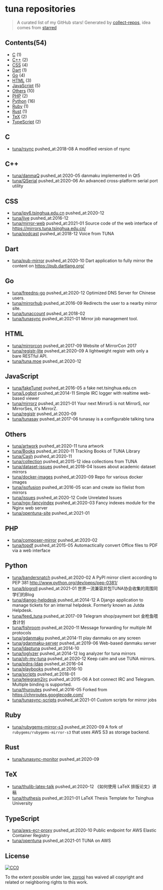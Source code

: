 # tuna repositories


> A curated list of my GitHub stars!  Generated by [collect-repos](https://github.com/zoroqi/collect-repos), idea comes from [starred](https://github.com/maguowei/starred)  


## Contents(54)

- [C](#c) (1)
- [C++](#c++) (2)
- [CSS](#css) (4)
- [Dart](#dart) (1)
- [Go](#go) (4)
- [HTML](#html) (3)
- [JavaScript](#javascript) (5)
- [Others](#others) (10)
- [PHP](#php) (2)
- [Python](#python) (16)
- [Ruby](#ruby) (1)
- [Rust](#rust) (1)
- [TeX](#tex) (2)
- [TypeScript](#typescript) (2)

## C

- [tuna/rsync](https://github.com/tuna/rsync) pushed_at:2018-08 A modified version of rsync

## C++

- [tuna/danmaQ](https://github.com/tuna/danmaQ) pushed_at:2020-05 danmaku implemented in Qt5
- [tuna/QSerial](https://github.com/tuna/QSerial) pushed_at:2020-06 An advanced cross-platform serial port utility

## CSS

- [tuna/ipv6.tsinghua.edu.cn](https://github.com/tuna/ipv6.tsinghua.edu.cn) pushed_at:2020-12 
- [tuna/live](https://github.com/tuna/live) pushed_at:2016-12 
- [tuna/mirror-web](https://github.com/tuna/mirror-web) pushed_at:2021-01 Source code of the web interface of https://mirrors.tuna.tsinghua.edu.cn/ 
- [tuna/podcast](https://github.com/tuna/podcast) pushed_at:2018-12 Voice from TUNA

## Dart

- [tuna/pub-mirror](https://github.com/tuna/pub-mirror) pushed_at:2020-10 Dart application to fully mirror the content on https://pub.dartlang.org/

## Go

- [tuna/freedns-go](https://github.com/tuna/freedns-go) pushed_at:2020-12 Optimized DNS Server for Chinese users.
- [tuna/mirrorhub](https://github.com/tuna/mirrorhub) pushed_at:2016-09 Redirects the user to a nearby mirror site.
- [tuna/tunaccount](https://github.com/tuna/tunaccount) pushed_at:2018-02 
- [tuna/tunasync](https://github.com/tuna/tunasync) pushed_at:2021-01 Mirror job management tool. 

## HTML

- [tuna/mirrorcon](https://github.com/tuna/mirrorcon) pushed_at:2017-09 Website of MirrorCon 2017
- [tuna/registr-lite](https://github.com/tuna/registr-lite) pushed_at:2020-09 A lightweight registr with only a bare RESTful API.
- [tuna/tuna.moe](https://github.com/tuna/tuna.moe) pushed_at:2020-12 

## JavaScript

- [tuna/fakeTunet](https://github.com/tuna/fakeTunet) pushed_at:2016-05 a fake net.tsinghua.edu.cn
- [tuna/Logbot](https://github.com/tuna/Logbot) pushed_at:2014-11 Simple IRC logger with realtime web-based viewer
- [tuna/mirrorz](https://github.com/tuna/mirrorz) pushed_at:2021-01 Your next MirrorS is not MirrorS, nor MirrorSes, it's MirrorZ.
- [tuna/registr](https://github.com/tuna/registr) pushed_at:2020-09 
- [tuna/tunasay](https://github.com/tuna/tunasay) pushed_at:2017-06 tunasay is a configurable talking tuna

## Others

- [tuna/artwork](https://github.com/tuna/artwork) pushed_at:2020-11 tuna artwork
- [tuna/Books](https://github.com/tuna/Books) pushed_at:2020-11 Tracking Books of TUNA Library
- [tuna/Cash](https://github.com/tuna/Cash) pushed_at:2020-11 
- [tuna/collection](https://github.com/tuna/collection) pushed_at:2015-12 idea collections from TUNA
- [tuna/dataset-issues](https://github.com/tuna/dataset-issues) pushed_at:2018-04 Issues about academic dataset mirrors
- [tuna/docker-images](https://github.com/tuna/docker-images) pushed_at:2020-09 Repo for various docker images
- [tuna/isofusion](https://github.com/tuna/isofusion) pushed_at:2016-05 scan and create iso filelist from mirrors
- [tuna/issues](https://github.com/tuna/issues) pushed_at:2020-12 Code Unrelated Issues 
- [tuna/ngx-fancyindex](https://github.com/tuna/ngx-fancyindex) pushed_at:2020-03 Fancy indexes module for the Nginx web server
- [tuna/opentuna-site](https://github.com/tuna/opentuna-site) pushed_at:2021-01 

## PHP

- [tuna/composer-mirror](https://github.com/tuna/composer-mirror) pushed_at:2020-02 
- [tuna/topdf](https://github.com/tuna/topdf) pushed_at:2015-05 Automactically convert Office files to PDF via a web interface

## Python

- [tuna/bandersnatch](https://github.com/tuna/bandersnatch) pushed_at:2020-02 A PyPI mirror client according to PEP 381 http://www.python.org/dev/peps/pep-0381/
- [tuna/blogroll](https://github.com/tuna/blogroll) pushed_at:2021-01 世界一流兼容并包TUNA协会收集的周围同学们的Blog
- [tuna/django-helpdesk](https://github.com/tuna/django-helpdesk) pushed_at:2014-12 A Django application to manage tickets for an internal helpdesk. Formerly known as Jutda Helpdesk.
- [tuna/feed_tuna](https://github.com/tuna/feed_tuna) pushed_at:2017-09 Telegram shop/payment bot 金枪鱼喂食计划
- [tuna/fishroom](https://github.com/tuna/fishroom) pushed_at:2020-11 Message forwarding for multiple IM protocols
- [tuna/gdanmaku](https://github.com/tuna/gdanmaku) pushed_at:2014-11 play danmaku on any screen
- [tuna/gdanmaku-server](https://github.com/tuna/gdanmaku-server) pushed_at:2019-06 Web-based danmaku server
- [tuna/ldaptuna](https://github.com/tuna/ldaptuna) pushed_at:2014-10 
- [tuna/loglyzer](https://github.com/tuna/loglyzer) pushed_at:2014-12 log analyzer for tuna mirrors
- [tuna/oh-my-tuna](https://github.com/tuna/oh-my-tuna) pushed_at:2020-12 Keep calm and use TUNA mirrors.
- [tuna/pdns-ldap](https://github.com/tuna/pdns-ldap) pushed_at:2016-04 
- [tuna/playbooks](https://github.com/tuna/playbooks) pushed_at:2016-10 
- [tuna/scripts](https://github.com/tuna/scripts) pushed_at:2018-01 
- [tuna/telegram2irc](https://github.com/tuna/telegram2irc) pushed_at:2015-06 A bot connect IRC and Telegram. Multiple binding is supported.
- [tuna/thuroutes](https://github.com/tuna/thuroutes) pushed_at:2016-05 Forked from https://chnroutes.googlecode.com/
- [tuna/tunasync-scripts](https://github.com/tuna/tunasync-scripts) pushed_at:2021-01 Custom scripts for mirror jobs

## Ruby

- [tuna/rubygems-mirror-s3](https://github.com/tuna/rubygems-mirror-s3) pushed_at:2020-09 A fork of `rubygems/rubygems-mirror-s3` that uses AWS S3 as storage backend.

## Rust

- [tuna/tunasync-monitor](https://github.com/tuna/tunasync-monitor) pushed_at:2020-09 

## TeX

- [tuna/thulib-latex-talk](https://github.com/tuna/thulib-latex-talk) pushed_at:2020-12 《如何使用 LaTeX 排版论文》讲稿
- [tuna/thuthesis](https://github.com/tuna/thuthesis) pushed_at:2021-01 LaTeX Thesis Template for Tsinghua University

## TypeScript

- [tuna/aws-ecr-proxy](https://github.com/tuna/aws-ecr-proxy) pushed_at:2020-10 Public endpoint for AWS Elastic Container Registry
- [tuna/opentuna](https://github.com/tuna/opentuna) pushed_at:2021-01 TUNA on AWS


## License

[![CC0](http://mirrors.creativecommons.org/presskit/buttons/88x31/svg/cc-zero.svg)](https://creativecommons.org/publicdomain/zero/1.0/)

To the extent possible under law, [zoroqi](https://github.com/zoroqi) has waived all copyright and related or neighboring rights to this work.
